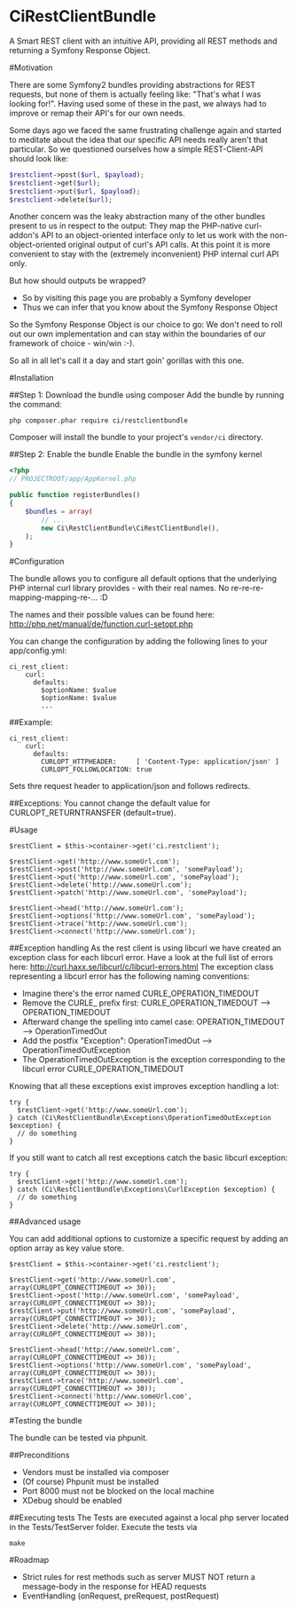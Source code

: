 CiRestClientBundle
========

A Smart REST client with an intuitive API, providing all REST methods and returning a Symfony Response Object.

#Motivation

There are some Symfony2 bundles providing abstractions for REST requests, but none of them is actually feeling like: "That's what I was looking for!". Having used some of these in the past, we always had to improve or remap their API's for our own needs.

Some days ago we faced the same frustrating challenge again and started to meditate about the idea that our specific API needs really aren't that particular. So we questioned ourselves how a simple REST-Client-API should look like:

```php
$restclient->post($url, $payload);
$restclient->get($url);
$restclient->put($url, $payload);
$restclient->delete($url);
```

Another concern was the leaky abstraction many of the other bundles present to us in respect to the output: They map the PHP-native curl-addon's API to an object-oriented interface only to let us work with the non-object-oriented original output of curl's API calls. At this point it is more convenient to stay with the (extremely inconvenient) PHP internal curl API only. 

But how should outputs be wrapped? 
* So by visiting this page you are probably a Symfony developer
* Thus we can infer that you know about the Symfony Response Object

So the Symfony Response Object is our choice to go: We don't need to roll out our own implementation and can stay within the boundaries of our framework of choice - win/win :-).

So all in all let's call it a day and start goin' gorillas with this one.

#Installation

##Step 1: Download the bundle using composer
Add the bundle by running the command:
```shell
php composer.phar require ci/restclientbundle
```
Composer will install the bundle to your project's ```vendor/ci``` directory.

##Step 2: Enable the bundle
Enable the bundle in the symfony kernel

```php
<?php
// PROJECTROOT/app/AppKernel.php

public function registerBundles()
{
    $bundles = array(
        // ...
        new Ci\RestClientBundle\CiRestClientBundle(),
    );
}
```

#Configuration

The bundle allows you to configure all default options that the underlying PHP internal curl library provides - with their real names. No re-re-re-mapping-mapping-re-... :D

The names and their possible values can be found here: http://php.net/manual/de/function.curl-setopt.php

You can change the configuration by adding the following lines to your app/config.yml:

```
ci_rest_client:
    curl:
      defaults:
        $optionName: $value
        $optionName: $value
        ...
```

##Example:

```
ci_rest_client:
    curl:
      defaults:
        CURLOPT_HTTPHEADER:     [ 'Content-Type: application/json' ]
        CURLOPT_FOLLOWLOCATION: true
```

Sets thre request header to application/json and follows redirects.

##Exceptions:
You cannot change the default value for CURLOPT_RETURNTRANSFER (default=true).

#Usage

```
$restClient = $this->container->get('ci.restclient');

$restClient->get('http://www.someUrl.com');
$restClient->post('http://www.someUrl.com', 'somePayload');
$restClient->put('http://www.someUrl.com', 'somePayload');
$restClient->delete('http://www.someUrl.com');
$restClient->patch('http://www.someUrl.com', 'somePayload');

$restClient->head('http://www.someUrl.com');
$restClient->options('http://www.someUrl.com', 'somePayload');
$restClient->trace('http://www.someUrl.com');
$restClient->connect('http://www.someUrl.com');
```
##Exception handling
As the rest client is using libcurl we have created an exception class for each libcurl error.
Have a look at the full list of errors here: http://curl.haxx.se/libcurl/c/libcurl-errors.html
The exception class representing a libcurl error has the following naming conventions:
- Imagine there's the error named CURLE_OPERATION_TIMEDOUT
- Remove the CURLE_ prefix first: CURLE_OPERATION_TIMEDOUT --> OPERATION_TIMEDOUT
- Afterward change the spelling into camel case: OPERATION_TIMEDOUT --> OperationTimedOut
- Add the postfix "Exception": OperationTimedOut --> OperationTimedOutException
- The OperationTimedOutException is the exception corresponding to the libcurl error CURLE_OPERATION_TIMEDOUT

Knowing that all these exceptions exist improves exception handling a lot:
```
try {
  $restClient->get('http://www.someUrl.com');
} catch (Ci\RestClientBundle\Exceptions\OperationTimedOutException $exception) {
  // do something
}

```

If you still want to catch all rest exceptions catch the basic libcurl exception:
```
try {
  $restClient->get('http://www.someUrl.com');
} catch (Ci\RestClientBundle\Exceptions\CurlException $exception) {
  // do something
}
```

##Advanced usage

You can add additional options to customize a specific request by adding an option array as key value store.

```
$restClient = $this->container->get('ci.restclient');

$restClient->get('http://www.someUrl.com', array(CURLOPT_CONNECTTIMEOUT => 30));
$restClient->post('http://www.someUrl.com', 'somePayload', array(CURLOPT_CONNECTTIMEOUT => 30));
$restClient->put('http://www.someUrl.com', 'somePayload', array(CURLOPT_CONNECTTIMEOUT => 30));
$restClient->delete('http://www.someUrl.com', array(CURLOPT_CONNECTTIMEOUT => 30));

$restClient->head('http://www.someUrl.com', array(CURLOPT_CONNECTTIMEOUT => 30));
$restClient->options('http://www.someUrl.com', 'somePayload', array(CURLOPT_CONNECTTIMEOUT => 30));
$restClient->trace('http://www.someUrl.com', array(CURLOPT_CONNECTTIMEOUT => 30));
$restClient->connect('http://www.someUrl.com', array(CURLOPT_CONNECTTIMEOUT => 30));
```

#Testing the bundle

The bundle can be tested via phpunit.

##Preconditions
- Vendors must be installed via composer
- (Of course) Phpunit must be installed
- Port 8000 must not be blocked on the local machine
- XDebug should be enabled

##Executing tests
The Tests are executed against a local php server located in the Tests/TestServer folder. Execute the tests via
```
make
```

#Roadmap
- Strict rules for rest methods such as server MUST NOT return a message-body in the response for HEAD requests
- EventHandling (onRequest, preRequest, postRequest)
